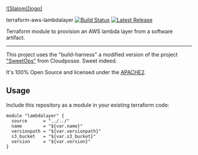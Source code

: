 <!-- This file was automatically generated by the `build-harness`. Make all changes to `README.yaml` and run `make readme` to rebuild this file. -->

[![Slalom][logo]](https://slalom.com)

terraform-aws-lambdalayer [![Build Status](https://api.travis-ci.com/JamesWoolfenden/terraform-aws-lambdalayer.svg?branch=master)](https://travis-ci.com/JamesWoolfenden/terraform-aws-lambdalayer) [![Latest Release](https://img.shields.io/github/release/JamesWoolfenden/terraform-aws-lambdalayer.svg)](https://github.com/JamesWoolfenden/terraform-aws-lambdalayer/releases/latest)

Terraform module to provision an AWS lambda layer from a software artifact.

---

This project uses the "build-harness" a modified version of the project ["SweetOps"](https://cpco.io/sweetops) from Cloudposse. Sweet indeed.

It's 100% Open Source and licensed under the [APACHE2](LICENSE).

## Usage

Include this repository as a module in your existing terraform code:

```hcl
module "lambdalayer" {
  source      = "../../"
  name        = "${var.name}"
  versionpath = "${var.versionpath}"
  s3_bucket   = "${var.s3_bucket}"
  version     = "${var.version}"
}
```
